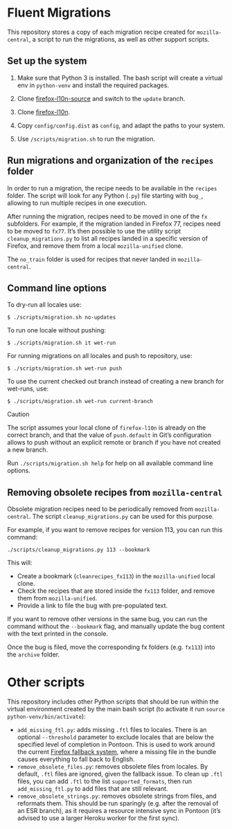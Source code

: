 # Fluent Migrations

This repository stores a copy of each migration recipe created for
`mozilla-central`, a script to run the migrations, as well as other support
scripts.

## Set up the system

1. Make sure that Python 3 is installed. The bash script will create a virtual
env in `python-venv` and install the required packages.

2. Clone [firefox-l10n-source](https://github.com/mozilla-l10n/firefox-l10n-source)
and switch to the `update` branch.

3. Clone [firefox-l10n](https://github.com/mozilla-l10n/firefox-l10n-source).

4. Copy `config/config.dist` as `config`, and adapt the paths to your system.

5. Use `/scripts/migration.sh` to run the migration.

## Run migrations and organization of the `recipes` folder

In order to run a migration, the recipe needs to be available in the `recipes`
folder. The script will look for any Python (`.py`) file starting with `bug_`,
allowing to run multiple recipes in one execution.

After running the migration, recipes need to be moved in one of the `fx`
subfolders. For example, if the migration landed in Firefox 77, recipes need to
be moved to `fx77`. It’s then possible to use the utility script
`cleanup_migrations.py` to list all recipes landed in a specific version of
Firefox, and remove them from a local `mozilla-unified` clone.

The `no_train` folder is used for recipes that never landed in
`mozilla-central`.

## Command line options

To dry-run all locales use:

```
$ ./scripts/migration.sh no-updates
```

To run one locale without pushing:

```
$ ./scripts/migration.sh it wet-run
```

For running migrations on all locales and push to repository, use:

```
$ ./scripts/migration.sh wet-run push
```

To use the current checked out branch instead of creating a new branch for wet-runs, use:

```
$ ./scripts/migration.sh wet-run current-branch
```

> [!CAUTION]
> The script assumes your local clone of `firefox-l10n` is already on the
> correct branch, and that the value of `push.default` in Git’s configuration
> allows to push without an explicit remote or branch if you have not created
> a new branch.

Run `./scripts/migration.sh help` for help on all available command line options.

## Removing obsolete recipes from `mozilla-central`

Obsolete migration recipes need to be periodically removed from
`mozilla-central`. The script `cleanup_migrations.py` can be used for this
purpose.

For example, if you want to remove recipes for version 113, you can run this
command:

```
./scripts/cleanup_migrations.py 113 --bookmark
```

This will:
* Create a bookmark (`cleanrecipes_fx113`) in the `mozilla-unified` local clone.
* Check the recipes that are stored inside the `fx113` folder, and remove them
  from `mozilla-unified`.
* Provide a link to file the bug with pre-populated text.

If you want to remove other versions in the same bug, you can run the command
without the `--bookmark` flag, and manually update the bug content with the text
printed in the console.

Once the bug is filed, move the corresponding fx folders (e.g. `fx113`) into the
`archive` folder.

# Other scripts

This repository includes other Python scripts that should be run within the
virtual environment created by the main bash script (to activate it run `source
python-venv/bin/activate`):
* `add_missing_ftl.py`: adds missing `.ftl` files to locales. There is an
  optional `--threshold` parameter to exclude locales that are below the
  specified level of completion in Pontoon. This is used to work around the
  current [Firefox fallback
  system](https://bugzilla.mozilla.org/show_bug.cgi?id=1464156), where a missing
  file in the bundle causes everything to fall back to English.
* `remove_obsolete_files.py`: removes obsolete files from locales. By default,
  `.ftl` files are ignored, given the fallback issue. To clean up `.ftl` files,
  you can add `.ftl` to the list `supported_formats`, then run
  `add_missing_ftl.py` to add files that are still relevant.
* `remove_obsolete_strings.py`: removes obsolete strings from files, and
  reformats them. This should be run sparingly (e.g. after the removal of an ESR
  branch), as it requires a resource intensive sync in Pontoon (it’s
  advised to use a larger Heroku worker for the first sync).
